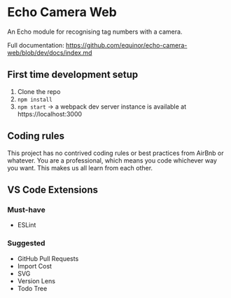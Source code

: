 # Echo Camera Web

An Echo module for recognising tag numbers with a camera.

Full documentation:
https://github.com/equinor/echo-camera-web/blob/dev/docs/index.md

## First time development setup

1. Clone the repo
2. ```npm install```
4. ```npm start``` -> a webpack dev server instance is available at https://localhost:3000

## Coding rules
This project has no contrived coding rules or best practices from AirBnb or whatever.
You are a professional, which means you code whichever way you want. This makes us all learn from each other.
##  VS Code Extensions

### Must-have

- ESLint

### Suggested

- GitHub Pull Requests
- Import Cost
- SVG
- Version Lens
- Todo Tree
